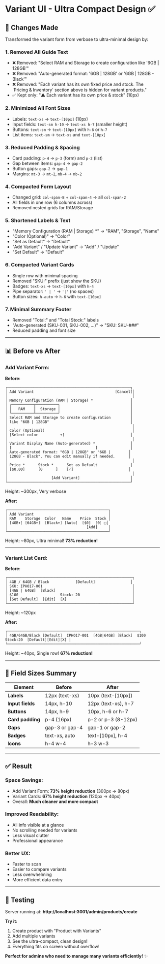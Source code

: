 # Variant UI - Ultra Compact Design ✅

## 🎯 Changes Made

Transformed the variant form from verbose to ultra-minimal design by:

### **1. Removed All Guide Text**
- ❌ Removed: "Select RAM and Storage to create configuration like '6GB | 128GB'"
- ❌ Removed: "Auto-generated format: '6GB | 128GB' or '6GB | 128GB - Black'"
- ❌ Removed: "Each variant has its own fixed price and stock. The 'Pricing & Inventory' section above is hidden for variant products."
- ✅ Kept only: "⚠️ Each variant has its own price & stock" (10px)

### **2. Minimized All Font Sizes**
- Labels: `text-xs` → `text-[10px]` (10px)
- Input fields: `text-sm h-10` → `text-xs h-7` (smaller height)
- Buttons: `text-sm` → `text-[10px]` with `h-6` or `h-7`
- List items: `text-sm` → `text-xs` and `text-[10px]`

### **3. Reduced Padding & Spacing**
- Card padding: `p-4` → `p-3` (form) and `p-2` (list)
- Gap between items: `gap-4` → `gap-2`
- Button gaps: `gap-2` → `gap-1`
- Margins: `mt-3` → `mt-2`, `mb-4` → `mb-2`

### **4. Compacted Form Layout**
- Changed grid: `col-span-8` + `col-span-4` → all `col-span-2`
- All fields in one row (6 columns across)
- Removed nested grids for RAM/Storage

### **5. Shortened Labels & Text**
- "Memory Configuration (RAM | Storage) *" → "RAM", "Storage", "Name"
- "Color (Optional)" → "Color"
- "Set as Default" → "Default"
- "Add Variant" / "Update Variant" → "Add" / "Update"
- "Set Default" → "Default"

### **6. Compacted Variant Cards**
- Single row with minimal spacing
- Removed "SKU:" prefix (just show the SKU)
- Badges: `text-xs` → `text-[10px]` with `h-4`
- Pipe separator: `' | '` → `'|'` (no spaces)
- Button sizes: `h-auto` → `h-6` with `text-[10px]`

### **7. Minimal Summary Footer**
- Removed "Total:" and "Total Stock:" labels
- "Auto-generated (SKU-001, SKU-002, ...)" → "SKU: SKU-###"
- Reduced padding and font size

---

## 📊 Before vs After

### **Add Variant Form:**

**Before:**
```
┌────────────────────────────────────────────────────────┐
│ Add Variant                                     [Cancel]│
│                                                         │
│ Memory Configuration (RAM | Storage) *                 │
│ ┌──────────┬──────────┐                                │
│ │   RAM    │  Storage │                                │
│ └──────────┴──────────┘                                │
│ Select RAM and Storage to create configuration         │
│ like "6GB | 128GB"                                     │
│                                                         │
│ Color (Optional)                                        │
│ [Select color          ▾]                              │
│                                                         │
│ Variant Display Name (Auto-generated) *                │
│ [                                      ]               │
│ Auto-generated format: "6GB | 128GB" or "6GB |        │
│ 128GB - Black". You can edit manually if needed.      │
│                                                         │
│ Price *      Stock *      Set as Default               │
│ [$0.00]      [0      ]    [✓]                         │
│                                                         │
│                    [Add Variant]                       │
└────────────────────────────────────────────────────────┘
```
Height: ~300px, Very verbose

**After:**
```
┌──────────────────────────────────────────────┐
│ Add Variant                                  │
│ RAM    Storage  Color   Name    Price  Stock │
│ [4GB▾] [64GB▾]  [Black▾] [Auto]  [$0]  [0] □│
│                                    [Add]     │
└──────────────────────────────────────────────┘
```
Height: ~80px, Ultra minimal! **73% reduction!**

---

### **Variant List Card:**

**Before:**
```
┌─────────────────────────────────────────────────────────┐
│ 4GB / 64GB / Black            [Default]                │
│ SKU: IPHO17-001                                         │
│ [4GB | 64GB]  [Black]                                   │
│ $100                   Stock: 20                        │
│ [Set Default]  [Edit]  [X]                              │
└─────────────────────────────────────────────────────────┘
```
Height: ~120px

**After:**
```
┌────────────────────────────────────────────────────────────┐
│ 4GB/64GB/Black [Default]  IPHO17-001  [4GB|64GB] [Black]  $100  Stock:20  [Default][Edit][X] │
└────────────────────────────────────────────────────────────┘
```
Height: ~40px, Single row! **67% reduction!**

---

## 🎯 Field Sizes Summary

| Element | Before | After |
|---------|--------|-------|
| **Labels** | 12px (text-xs) | 10px (text-[10px]) |
| **Input fields** | 14px, h-10 | 12px (text-xs), h-7 |
| **Buttons** | 14px, h-9 | 10px, h-6 or h-7 |
| **Card padding** | p-4 (16px) | p-2 or p-3 (8-12px) |
| **Gaps** | gap-3 or gap-4 | gap-1 or gap-2 |
| **Badges** | text-xs, auto | text-[10px], h-4 |
| **Icons** | h-4 w-4 | h-3 w-3 |

---

## ✅ Result

### **Space Savings:**
- Add Variant Form: **73% height reduction** (300px → 80px)
- Variant Cards: **67% height reduction** (120px → 40px)
- Overall: **Much cleaner and more compact**

### **Improved Readability:**
- All info visible at a glance
- No scrolling needed for variants
- Less visual clutter
- Professional appearance

### **Better UX:**
- Faster to scan
- Easier to compare variants
- Less overwhelming
- More efficient data entry

---

## 🚀 Testing

Server running at: **http://localhost:3001/admin/products/create**

**Try it:**
1. Create product with "Product with Variants"
2. Add multiple variants
3. See the ultra-compact, clean design!
4. Everything fits on screen without overflow!

**Perfect for admins who need to manage many variants efficiently!** ✨
